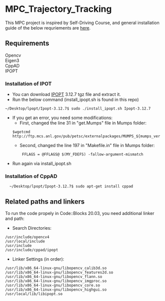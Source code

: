 # MPC_Trajectory_Tracking

This MPC project is inspired by Self-Driving Course, and general installation guide of the below requriements are [here](https://github.com/udacity/CarND-MPC-Quizzes/blob/master/install_Ipopt_CppAD.md).

## Requirements
Opencv\
Eigen3\
CppAD\
IPOPT

### Installation of IPOT
- You can download [IPOPT](https://www.coin-or.org/download/source/Ipopt/) 3.12.7 tgz file and extract it.
- Run the below command (install_ipopt.sh is found in this repo)
 ```
~/Desktop/lpopt/Ipopt-3.12.7$ sudo ./install_ipopt.sh Ipopt-3.12.7 

 ```
- If you get an error, you need some modifications:
  - First, changed the line 31 in "get.Mumps" file in Mumps folder:
   ```
  $wgetcmd http://ftp.mcs.anl.gov/pub/petsc/externalpackages/MUMPS_${mumps_ver}.tar.gz

   ```
   - Second, changed the line 197 in "Makefile.in" file in Mumps folder:
     ```
      FFLAGS = @FFLAGS@ $(MY_FDEFS) -fallow-argument-mismatch

     ```
- Run again via install_ipopt.sh
  
### Installation of CppAD
    
```
  ~/Desktop/lpopt/Ipopt-3.12.7$ sudo apt-get install cppad

```
## Related paths and linkers

To run the code propely in Code::Blocks 20.03, you need additional linker and path:
- Search Directories:
```
/usr/include/opencv4
/usr/local/include
/usr/include
/usr/include/cppad/ipopt

```
- Linker Settings (in order):
```
/usr/lib/x86_64-linux-gnu/libopencv_calib3d.so
/usr/lib/x86_64-linux-gnu/libopencv_features2d.so
/usr/lib/x86_64-linux-gnu/libopencv_flann.so
/usr/lib/x86_64-linux-gnu/libopencv_imgproc.so
/usr/lib/x86_64-linux-gnu/libopencv_core.so
/usr/lib/x86_64-linux-gnu/libopencv_highgui.so
/usr/local/lib/libipopt.so

```




